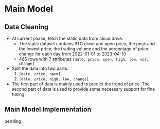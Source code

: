 # Main Model

## Data Cleaning

- At current phase, fetch the static data from cloud drive.
  - The static dataset contains BTC close and open price, the peak and the lowest price, the trading volume and the percentage of price change for each day from 2022-01-01 to 2023-04-10
  - 465 rows with 7 attributes `[date, price, open, high, low, vol, change]`
- Split the data into two parts:
  1. `[date, price, open]`
  2. `[date, price, high, low, change]`
- The first part of data is mainly used to predict the trend of price. The second part of data is used to provide some necessary support for fine tuning.

## Main Model Implementation

pending
